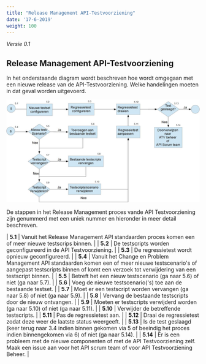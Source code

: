 ```yaml
---
title: "Release Management API-Testvoorziening"
date: '17-6-2019'
weight: 100
---
```


*Versie 0.1*

## Release Management API-Testvoorziening

In het onderstaande diagram wordt beschreven hoe wordt omgegaan met een nieuwe release van de API-Testvoorziening. Welke handelingen moeten in dat geval worden uitgevoerd.

![Release Management API-Testvoorziening](https://github.com/VNG-Realisatie/api-beheer/blob/master/Processen/RM-ATV.jpg)

De stappen in het Release Management proces vande API Testvoorziening zijn genummerd met een uniek nummer en hieronder in meer detail beschreven.

| **5.1** | Vanuit het Release Management API standaarden proces komen een of meer nieuwe testscrips binnen. |
| **5.2** | De testscripts worden geconfigureerd in de API Testvoorziening.  |
| **5.3** | De regressietest wordt opnieuw geconfigureerd. |
| **5.4** | Vanuit het Change en Problem Management API standaarden komen een of meer nieuwe testscenario's of aangepast testscripts binnen of komt een verzoek tot verwijdering van een testscript binnen. |
| **5.5** | Betreft het een nieuw testscenario (ga naar 5.6) of niet (ga naar 5.7). |
| **5.6** | Voeg de nieuwe testscenario('s) toe aan de bestaande testset. |
| **5.7** | Moet er een testscript worden vervangen (ga naar 5.8) of niet (ga naar 5.9). |
| **5.8** | Vervang de bestaande testscripts door de nieuw ontvangen. |
| **5.9** | Moeten er testscripts verwijderd worden (ga naar 5.10) of niet (ga naar 5.11). |
| **5.10** | Verwijder de betreffende testscripts. |
| **5.11** | Pas de regressietest aan. |
| **5.12** | Draai de regressietest zodat deze weer de laatste status weergeeft. |
| **5.13** | Is de test geslaagd (keer terug naar 3.4 indien binnen gekomen via 5 of beeindig het proces indien binnengekomen via 6) of niet (ga naar 5.14). |
| **5.14** | Er is een probleem met de nieuwe componenten of met de API Testvoorziening zelf. Maak een issue aan voor het API scrum team of voor API Testvoorziening Beheer. |

